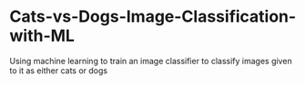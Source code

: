 # Cats-vs-Dogs-Image-Classification-with-ML
Using machine learning to train an image classifier to classify images given to it as either cats or dogs
